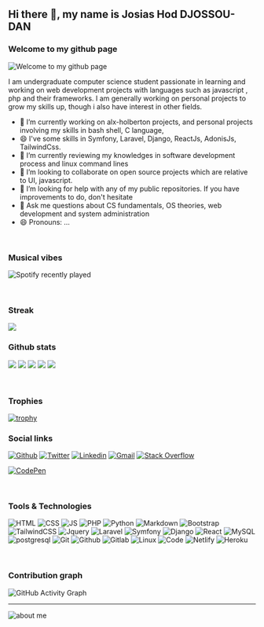 ## Hi there 👋, my name is Josias Hod DJOSSOU-DAN


### Welcome to my github page
![Welcome to my github page ](https://i.pinimg.com/564x/6e/47/5f/6e475f07c727d798133f2621907cb1aa.jpg)


I am undergraduate computer science student passionate in learning and working on web development projects with languages such as javascript , php and their frameworks. I am generally working on personal projects to grow my skills up, though i also have interest in other fields.

- 🔭 I’m currently working on alx-holberton projects, and personal projects involving my skills in bash shell, C language,
- 😄 I've some skills in Symfony, Laravel, Django, ReactJs, AdonisJs, TailwindCss. 
- 🌱 I’m currently reviewing my knowledges in software development process and linux command lines
- 👯 I’m looking to collaborate on open source projects which are relative to UI, javascript.  
- 🤔 I’m looking for help with any of my public repositories. If you have improvements to do, don't hesitate
- 💬 Ask me questions about CS fundamentals, OS theories, web development and system administration   
- 😄 Pronouns: ...

<br>

### Musical vibes

![Spotify recently played](https://spotify-recently-played-readme.vercel.app/api?user=6vi0wybax2e9k9i29cs8rua8m&unique={true|1|on|yes})


<br>

### Streak

<a href="https://github-readme-streak-stats.herokuapp.com/?user=josiashod">
  <img align="center" src="https://github-readme-streak-stats.herokuapp.com/?user=josiashod" />
</a>

<br>

### Github stats

![](https://github-profile-summary-cards.vercel.app/api/cards/profile-details?username=josiashod&theme=solarized)
![](https://github-profile-summary-cards.vercel.app/api/cards/repos-per-language?username=josiashod&theme=solarized) 
![](https://github-profile-summary-cards.vercel.app/api/cards/most-commit-language?username=josiashod&theme=solarized)
![](https://github-profile-summary-cards.vercel.app/api/cards/stats?username=josiashod&theme=solarized)
![](https://github-profile-summary-cards.vercel.app/api/cards/productive-time?username=josiashod&theme=solarized)


<br>

### Trophies
[![trophy](https://github-profile-trophy.vercel.app/?username=josiashod&theme=onedark)](https://github.com/ryo-ma/github-profile-trophy)


### Social links

[![Github](https://img.shields.io/badge/Github-000000?&style=for-the-badge&logo=github&logoColor=white)](https://github.com/josiashod)
[![Twitter](https://img.shields.io/badge/twitter-%231DA1F2.svg?&style=for-the-badge&logo=twitter&logoColor=white)](https://twitter.com/josias_hod)
[![Linkedin](https://img.shields.io/badge/linkedin-%230077B5.svg?&style=for-the-badge&logo=linkedin&logoColor=white)](https://www.linkedin.com/in/josias-djossou-dan-269b78195/)
[![Gmail](https://img.shields.io/badge/gmail-D14836?&style=for-the-badge&logo=gmail&logoColor=white)](djossoujosiashod@gmail.com)
[![Stack Overflow](https://img.shields.io/badge/-Stackoverflow-FE7A16?style=for-the-badge&logo=stack-overflow&logoColor=white)](https://stackoverflow.com/users/13689866/josias-hod-djossou-dan)
<!-- [![Dev.to blog](https://img.shields.io/badge/dev.to-0A0A0A?style=for-the-badge&logo=dev.to&logoColor=white)](https://dev.to/josiashod/)  -->
[![CodePen](https://img.shields.io/badge/Codepen-000000?style=for-the-badge&logo=codepen&logoColor=white)](https://codepen.io/josiashod)


<br>


### Tools & Technologies

![HTML](https://img.shields.io/badge/html5-%23E34F26.svg?style=for-the-badge&logo=html5&logoColor=white) 
![CSS](https://img.shields.io/badge/css3-%231572B6.svg?style=for-the-badge&logo=css3&logoColor=white) 
![JS](https://img.shields.io/badge/javascript-%23323330.svg?style=for-the-badge&logo=javascript&logoColor=%23F7DF1E) 
![PHP](https://img.shields.io/badge/php-%23777BB4.svg?style=for-the-badge&logo=php&logoColor=white)
![Python](https://img.shields.io/badge/python-%2314354C.svg?style=for-the-badge&logo=python&logoColor=white)
![Markdown](https://img.shields.io/badge/markdown-%23000000.svg?style=for-the-badge&logo=markdown&logoColor=white)
![Bootstrap](https://img.shields.io/badge/bootstrap-%23563D7C.svg?style=for-the-badge&logo=bootstrap&logoColor=white) 
![TailwindCSS](https://img.shields.io/badge/tailwindcss-%2338B2AC.svg?style=for-the-badge&logo=tailwind-css&logoColor=white) 
![Jquery](https://img.shields.io/badge/jQuery-0769AD?style=for-the-badge&logo=jquery&logoColor=white)
![Laravel](https://img.shields.io/badge/laravel-%23FF2D20.svg?style=for-the-badge&logo=laravel&logoColor=white)
![Symfony](https://img.shields.io/badge/Symfony-%23000.svg?style=for-the-badge&logo=Symfony&logoColor=white)
![Django](https://img.shields.io/badge/Django-092E20?style=for-the-badge&logo=django&logoColor=white)
![React](https://img.shields.io/badge/React-20232A?style=for-the-badge&logo=react&logoColor=61DAFB)
![MySQL](https://img.shields.io/badge/mysql-%2300f.svg?style=for-the-badge&logo=mysql&logoColor=white)
![postgresql](https://img.shields.io/badge/PostgreSQL-316192?style=for-the-badge&logo=postgresql&logoColor=white)
![Git](https://img.shields.io/badge/git-%23F05033.svg?style=for-the-badge&logo=git&logoColor=white) 
![Github](https://img.shields.io/badge/github-%23121011.svg?style=for-the-badge&logo=github&logoColor=white) 
![Gitlab](https://img.shields.io/badge/GitLab-330F63?style=for-the-badge&logo=gitlab&logoColor=white) 
![Linux](https://img.shields.io/badge/Linux-FCC624?style=for-the-badge&logo=linux&logoColor=black) 
![Code](https://img.shields.io/badge/VisualStudioCode-0078d7.svg?style=for-the-badge&logo=visual-studio-code&logoColor=white)
![Netlify](https://img.shields.io/badge/Netlify-00C7B7?style=for-the-badge&logo=netlify&logoColor=white)
![Heroku](https://img.shields.io/badge/Heroku-430098?style=for-the-badge&logo=heroku&logoColor=white)

<br>

### Contribution graph
![GitHub Activity Graph](https://activity-graph.herokuapp.com/graph?username=josiashod)  

---
![about me](https://metrics.lecoq.io/josiashod)  

<br>
